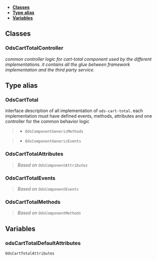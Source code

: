 * [**Classes**](#classes)
* [**Type alias**](#type-alias)
* [**Variables**](#variables)

## Classes

### OdsCartTotalController
_common controller logic for cart-total component used by the different implementations._
_it contains all the glue between framework implementation and the third party service._


## Type alias

### OdsCartTotal

interface description of all implementation of `ods-cart-total`.
each implementation must have defined events, methods, attributes
and one controller for the common behavior logic

> - `OdsComponentGenericMethods`

> - `OdsComponentGenericEvents`

### OdsCartTotalAttributes

> _Based on `OdsComponentAttributes`_

### OdsCartTotalEvents

> _Based on `OdsComponentEvents`_

### OdsCartTotalMethods

> _Based on `OdsComponentMethods`_

## Variables

### odsCartTotalDefaultAttributes
`OdsCartTotalAttributes`